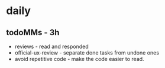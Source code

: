 # daily

## todoMMs - 3h
* reviews - read and responded
* official-ux-review - separate done tasks from undone ones
* avoid repetitive code - make the code easier to read.
